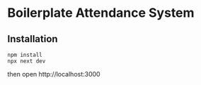 # Boilerplate Attendance System

## Installation
```
npm install
npx next dev
```
then open http://localhost:3000